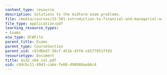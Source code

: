 ```yaml
---
content_type: resource
description: Solutions to the midterm exam problems.
file: /media/courses/15-501-introduction-to-financial-and-managerial-accounting-spring-2004/c9dcbc114943ca6efe60d90988aeb6c4_mid2_s04_sol.pdf
file_type: application/pdf
learning_resource_types:
- Exams
ocw_type: OCWFile
parent_title: Exams
parent_type: CourseSection
parent_uid: c92d66d7-30cf-451b-d3f6-c6577951ffd3
resourcetype: Document
title: mid2_s04_sol.pdf
uid: c9dcbc11-4943-ca6e-fe60-d90988aeb6c4
---
```

